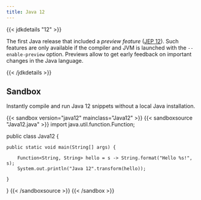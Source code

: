```yaml
---
title: Java 12
---
```


{{< jdkdetails "12" >}}

The first Java release that included a *preview feature* ([JEP 12](https://openjdk.java.net/jeps/12)).
Such features are only available if the compiler and JVM is launched with the
`--enable-preview` option. Previews allow to get early feedback on important changes in the Java language.

{{< /jdkdetails >}}


## Sandbox

Instantly compile and run Java 12 snippets without a local Java installation.

{{< sandbox version="java12" mainclass="Java12" >}}
{{< sandboxsource "Java12.java" >}}
import java.util.function.Function;

public class Java12 {

    public static void main(String[] args) {

        Function<String, String> hello = s -> String.format("Hello %s!", s);
        System.out.println("Java 12".transform(hello));

    }

}
{{< /sandboxsource >}}
{{< /sandbox >}}

